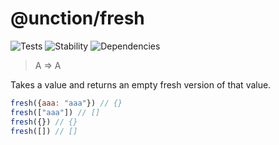 # @unction/fresh

![Tests][BADGE_TRAVIS]
![Stability][BADGE_STABILITY]
![Dependencies][BADGE_DEPENDENCY]

> A => A

Takes a value and returns an empty fresh version of that value.

``` javascript
fresh({aaa: "aaa"}) // {}
fresh(["aaa"]) // []
fresh({}) // {}
fresh([]) // []
```

[BADGE_TRAVIS]: https://img.shields.io/travis/unctionjs/fresh.svg?maxAge=2592000&style=flat-square
[BADGE_STABILITY]: https://img.shields.io/badge/stability-strong-green.svg?maxAge=2592000&style=flat-square
[BADGE_DEPENDENCY]: https://img.shields.io/david/unctionjs/fresh.svg?maxAge=2592000&style=flat-square
